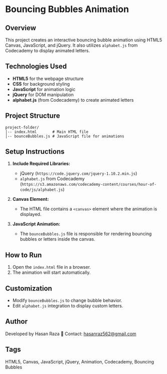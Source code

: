 # Bouncing Bubbles Animation

## Overview
This project creates an interactive bouncing bubble animation using HTML5 Canvas, JavaScript, and jQuery. It also utilizes `alphabet.js` from Codecademy to display animated letters.

## Technologies Used
- **HTML5** for the webpage structure
- **CSS** for background styling
- **JavaScript** for animation logic
- **jQuery** for DOM manipulation
- **alphabet.js** (from Codecademy) to create animated letters

## Project Structure
```
project-folder/
│-- index.html       # Main HTML file
│-- bounceBubbles.js # JavaScript file for animations
```

## Setup Instructions
1. **Include Required Libraries:**
   - jQuery (`https://code.jquery.com/jquery-1.10.2.min.js`)
   - `alphabet.js` from Codecademy (`https://s3.amazonaws.com/codecademy-content/courses/hour-of-code/js/alphabet.js`)
   
2. **Canvas Element:**
   - The HTML file contains a `<canvas>` element where the animation is displayed.
   
3. **JavaScript Animation:**
   - The `bounceBubbles.js` file is responsible for rendering bouncing bubbles or letters inside the canvas.

## How to Run
1. Open the `index.html` file in a browser.
2. The animation will start automatically.

## Customization
- Modify `bounceBubbles.js` to change bubble behavior.
- Edit `alphabet.js` integration to display custom letters.

## Author
Developed by Hasan Raza
📧 Contact: hasanraz562@gmail.com

## Tags
HTML5, Canvas, JavaScript, jQuery, Animation, Codecademy, Bouncing Bubbles

